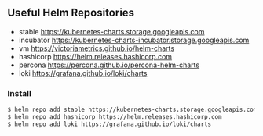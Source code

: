 ## Useful Helm Repositories
- stable   	https://kubernetes-charts.storage.googleapis.com          
- incubator	https://kubernetes-charts-incubator.storage.googleapis.com
- vm       	https://victoriametrics.github.io/helm-charts             
- hashicorp	https://helm.releases.hashicorp.com 
- percona	https://percona.github.io/percona-helm-charts
- loki		https://grafana.github.io/loki/charts 

### Install
```bash
$ helm repo add stable https://kubernetes-charts.storage.googleapis.com
$ helm repo add hashicorp https://helm.releases.hashicorp.com
$ helm repo add loki https://grafana.github.io/loki/charts
```

